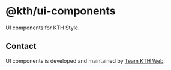 # @kth/ui-components

UI components for KTH Style.

## Contact

UI components is developed and maintained by [Team KTH Web](https://github.com/orgs/KTH/teams/web-team).
